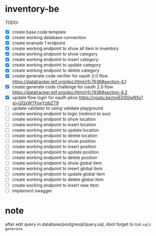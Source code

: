 # inventory-be

TODO:
- [x] create base code template
- [x] create working database connection
- [x] create example 1 endpoint
- [x] create working endpoint to show all item in inventory
- [x] create working endpoint to show category
- [x] create working endpoint to insert category
- [x] create working endpoint to update category
- [x] create working endpoint to delete category
- [x] create generate code verifier for oauth 2.0 flow https://datatracker.ietf.org/doc/html/rfc7636#section-4.1
- [x] create generate code challenge for oauth 2.0 flow https://datatracker.ietf.org/doc/html/rfc7636#section-4.2
- [x] update flow login for oauth pkce https://youtu.be/nyjEDSGwN1o?si=i2QxWTFoxYzjbZT9
- [ ] update validator to using validate playground
- [ ] create working endpoint to login (redirect to sso)
- [ ] create working endpoint to show location
- [ ] create working endpoint to insert location
- [ ] create working endpoint to update location
- [ ] create working endpoint to delete location
- [ ] create working endpoint to show position
- [ ] create working endpoint to insert position
- [ ] create working endpoint to update position
- [ ] create working endpoint to delete position
- [ ] create working endpoint to show global item
- [ ] create working endpoint to insert global item
- [ ] create working endpoint to update global item
- [ ] create working endpoint to delete global item
- [ ] create working endpoint to insert new item
- [ ] implement swagger

# note
after edit query in database/postgresql/query.sql, dont forget to run
`sqlc generate`